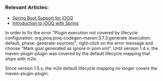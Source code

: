### Relevant Articles:
- [Spring Boot Support for jOOQ](http://www.baeldung.com/spring-boot-support-for-jooq)
- [Introduction to jOOQ with Spring](http://www.baeldung.com/jooq-with-spring)

In order to fix the error "Plugin execution not covered by lifecycle configuration: org.jooq:jooq-codegen-maven:3.7.3:generate (execution: default, phase: generate-sources)", right-click on the error message and choose "Mark goal generated as ignore in pom.xml". Until version 1.4.x, the maven-plugin-plugin was covered by the default lifecycle mapping that ships with m2e.

Since version 1.5.x, the m2e default lifecycle mapping no longer covers the maven-plugin-plugin.
